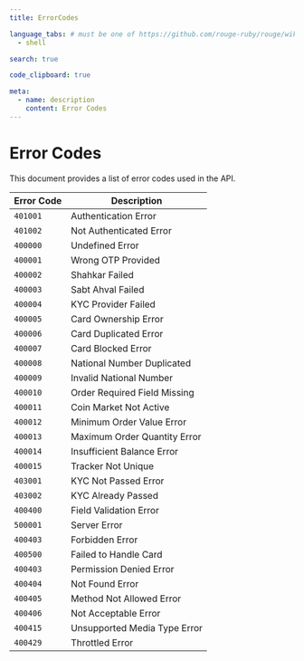 ```yaml
---
title: ErrorCodes

language_tabs: # must be one of https://github.com/rouge-ruby/rouge/wiki/List-of-supported-languages-and-lexers
  - shell

search: true

code_clipboard: true

meta:
  - name: description
    content: Error Codes
---
```


# Error Codes

This document provides a list of error codes used in the API.

| **Error Code**                             | **Description**                            |
|--------------------------------------------|--------------------------------------------|
| `401001`                                   | Authentication Error                      |
| `401002`                                   | Not Authenticated Error                   |
| `400000`                                   | Undefined Error                           |
| `400001`                                   | Wrong OTP Provided                        |
| `400002`                                   | Shahkar Failed                            |
| `400003`                                   | Sabt Ahval Failed                         |
| `400004`                                   | KYC Provider Failed                       |
| `400005`                                   | Card Ownership Error                      |
| `400006`                                   | Card Duplicated Error                     |
| `400007`                                   | Card Blocked Error                        |
| `400008`                                   | National Number Duplicated                |
| `400009`                                   | Invalid National Number                   |
| `400010`                                   | Order Required Field Missing              |
| `400011`                                   | Coin Market Not Active                    |
| `400012`                                   | Minimum Order Value Error                 |
| `400013`                                   | Maximum Order Quantity Error              |
| `400014`                                   | Insufficient Balance Error                |
| `400015`                                   | Tracker Not Unique                        |
| `403001`                                   | KYC Not Passed Error                      |
| `403002`                                   | KYC Already Passed                        |
| `400400`                                   | Field Validation Error                    |
| `500001`                                   | Server Error                              |
| `400403`                                   | Forbidden Error                           |
| `400500`                                   | Failed to Handle Card                     |
| `400403`                                   | Permission Denied Error                   |
| `400404`                                   | Not Found Error                           |
| `400405`                                   | Method Not Allowed Error                  |
| `400406`                                   | Not Acceptable Error                      |
| `400415`                                   | Unsupported Media Type Error              |
| `400429`                                   | Throttled Error                           |
